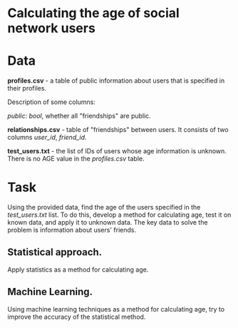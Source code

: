 # Calculating the age of social network users

# Data

**profiles.csv** - a table of public information about users that is specified in their profiles.

Description of some columns:

*public: bool*, whether all "friendships" are public.

**relationships.csv** - table of "friendships" between users. It consists of two columns *user_id*, *friend_id*.

**test_users.txt** - the list of IDs of users whose age information is unknown. 
There is no AGE value in the *profiles.csv* table.

# Task

Using the provided data, find the age of the users specified in the *test_users.txt* list.
To do this, develop a method for calculating age, test it on known data, and apply it to unknown data.
The key data to solve the problem is information about users' friends.

## Statistical approach.

Apply statistics as a method for calculating age. 

## Machine Learning.

Using machine learning techniques as a method for calculating age, try to improve the accuracy of the statistical method.
